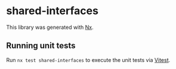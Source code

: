 # shared-interfaces

This library was generated with [Nx](https://nx.dev).

## Running unit tests

Run `nx test shared-interfaces` to execute the unit tests via [Vitest](https://vitest.dev/).

